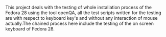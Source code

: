 This project deals with the testing of whole installation process of the Fedora 28 using the tool openQA, all the test scripts written for the testing are with respect to keyboard key's and without any interaction of mouse actually.The chained process here include the testing of the on screen keyboard of Fedora 28.

